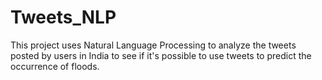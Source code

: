 # Tweets_NLP

This project uses Natural Language Processing to analyze the tweets posted by users in India to see if it's possible to use tweets to predict the occurrence of floods. <br><be>




